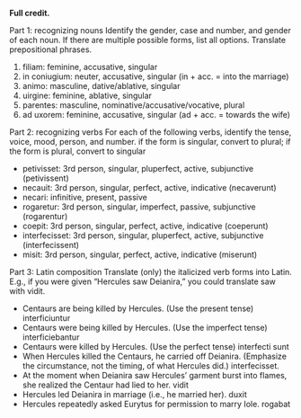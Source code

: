 **Full credit.**

Part 1: recognizing nouns
Identify the gender, case and number, and gender of each noun. If there are multiple possible forms, list all options. Translate prepositional phrases.

1. filiam: feminine, accusative, singular
1. in coniugium: neuter, accusative, singular (in + acc. = into the marriage)
1. animo: masculine, dative/ablative, singular
1. uirgine: feminine, ablative, singular
1. parentes: masculine, nominative/accusative/vocative, plural
1. ad uxorem: feminine, accusative, singular (ad + acc. = towards the wife)

Part 2: recognizing verbs
For each of the following verbs,
identify the tense, voice, mood, person, and number.
if the form is singular, convert to plural; if the form is plural, convert to singular

- petivisset: 3rd person, singular, pluperfect, active, subjunctive (petivissent)
- necauit: 3rd person, singular, perfect, active, indicative (necaverunt)
- necari: infinitive, present, passive 
- rogaretur: 3rd person, singular, imperfect, passive, subjunctive (rogarentur)
- coepit: 3rd person, singular, perfect, active, indicative (coeperunt)
- interfecisset: 3rd person, singular, pluperfect, active, subjunctive (interfecissent)
- misit: 3rd person, singular, perfect, active, indicative (miserunt)

Part 3: Latin composition
Translate (only) the italicized verb forms into Latin. E.g., if you were given “Hercules saw Deianira,” you could translate saw with vidit.

- Centaurs are being killed by Hercules. (Use the present tense) interficiuntur
- Centaurs were being killed by Hercules. (Use the imperfect tense) interficiebantur
- Centaurs were killed by Hercules. (Use the perfect tense) interfecti sunt
- When Hercules killed the Centaurs, he carried off Deianira. (Emphasize the circumstance, not the timing, of what Hercules did.) interfecisset.
- At the moment when Deianira saw Hercules’ garment burst into flames, she realized the Centaur had lied to her. vidit
- Hercules led Deianira in marriage (i.e., he married her). duxit
- Hercules repeatedly asked Eurytus for permission to marry Iole. rogabat
